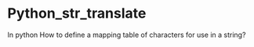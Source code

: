 Python_str_translate
====================

In python How to define a mapping table of characters for use in a string?
